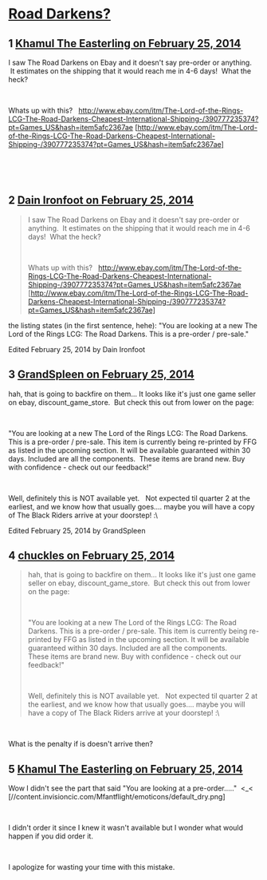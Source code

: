 # [Road Darkens?](https://community.fantasyflightgames.com/topic/100027-road-darkens/)

## 1 [Khamul The Easterling on February 25, 2014](https://community.fantasyflightgames.com/topic/100027-road-darkens/?do=findComment&comment=995017)

I saw The Road Darkens on Ebay and it doesn't say pre-order or anything.  It estimates on the shipping that it would reach me in 4-6 days!  What the heck? 

 

Whats up with this?   http://www.ebay.com/itm/The-Lord-of-the-Rings-LCG-The-Road-Darkens-Cheapest-International-Shipping-/390777235374?pt=Games_US&hash=item5afc2367ae [http://www.ebay.com/itm/The-Lord-of-the-Rings-LCG-The-Road-Darkens-Cheapest-International-Shipping-/390777235374?pt=Games_US&hash=item5afc2367ae]

 

 

## 2 [Dain Ironfoot on February 25, 2014](https://community.fantasyflightgames.com/topic/100027-road-darkens/?do=findComment&comment=995021)

> I saw The Road Darkens on Ebay and it doesn't say pre-order or anything.  It estimates on the shipping that it would reach me in 4-6 days!  What the heck? 
> 
>  
> 
> Whats up with this?   http://www.ebay.com/itm/The-Lord-of-the-Rings-LCG-The-Road-Darkens-Cheapest-International-Shipping-/390777235374?pt=Games_US&hash=item5afc2367ae [http://www.ebay.com/itm/The-Lord-of-the-Rings-LCG-The-Road-Darkens-Cheapest-International-Shipping-/390777235374?pt=Games_US&hash=item5afc2367ae]

the listing states (in the first sentence, hehe): "You are looking at a new The Lord of the Rings LCG: The Road Darkens. This is a pre-order / pre-sale."

Edited February 25, 2014 by Dain Ironfoot

## 3 [GrandSpleen on February 25, 2014](https://community.fantasyflightgames.com/topic/100027-road-darkens/?do=findComment&comment=995023)

hah, that is going to backfire on them... It looks like it's just one game seller on ebay, discount_game_store.  But check this out from lower on the page:

 

"You are looking at a new The Lord of the Rings LCG: The Road Darkens. This is a pre-order / pre-sale. This item is currently being re-printed by FFG as listed in the upcoming section. It will be available guaranteed within 30 days. Included are all the components.  These items are brand new. Buy with confidence - check out our feedback!"

 

Well, definitely this is NOT available yet.   Not expected til quarter 2 at the earliest, and we know how that usually goes.... maybe you will have a copy of The Black Riders arrive at your doorstep! :\

Edited February 25, 2014 by GrandSpleen

## 4 [chuckles on February 25, 2014](https://community.fantasyflightgames.com/topic/100027-road-darkens/?do=findComment&comment=995026)

> hah, that is going to backfire on them... It looks like it's just one game seller on ebay, discount_game_store.  But check this out from lower on the page:
> 
>  
> 
> "You are looking at a new The Lord of the Rings LCG: The Road Darkens. This is a pre-order / pre-sale. This item is currently being re-printed by FFG as listed in the upcoming section. It will be available guaranteed within 30 days. Included are all the components.  These items are brand new. Buy with confidence - check out our feedback!"
> 
>  
> 
> Well, definitely this is NOT available yet.   Not expected til quarter 2 at the earliest, and we know how that usually goes.... maybe you will have a copy of The Black Riders arrive at your doorstep! :\

 

What is the penalty if is doesn't arrive then? 

## 5 [Khamul The Easterling on February 25, 2014](https://community.fantasyflightgames.com/topic/100027-road-darkens/?do=findComment&comment=995048)

Wow I didn't see the part that said "You are looking at a pre-order....."  <_< [//content.invisioncic.com/Mfantflight/emoticons/default_dry.png]

 

I didn't order it since I knew it wasn't available but I wonder what would happen if you did order it.

 

I apologize for wasting your time with this mistake.  

